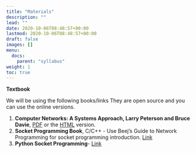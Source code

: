 ```yaml
---
title: "Materials"
description: ""
lead: ""
date: 2020-10-06T08:48:57+00:00
lastmod: 2020-10-06T08:48:57+00:00
draft: false
images: []
menu:
  docs:
    parent: "syllabus"
weight: 1
toc: true
---
```




**Textbook**

We will be using the following books/links They are open source and you can use the online versions.

1. **Computer Networks: A Systems Approach, Larry Peterson and Bruce Davie**, [PDF](https://github.com/SystemsApproach/book/releases/download/v6.1/book.pdf) or the [HTML](https://book.systemsapproach.org/) version.
2. **Socket Programming Book**, C/C++ - Use Beej’s Guide to Network Programming for socket programming introduction. [Link](https://beej.us/guide/bgnet/)
3. **Python Socket Programming**- [Link](https://docs.python.org/3/howto/sockets.html)


